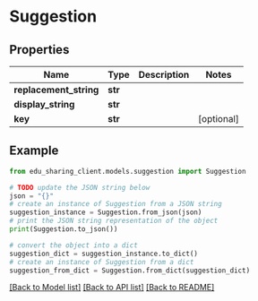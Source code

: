 # Suggestion


## Properties

Name | Type | Description | Notes
------------ | ------------- | ------------- | -------------
**replacement_string** | **str** |  | 
**display_string** | **str** |  | 
**key** | **str** |  | [optional] 

## Example

```python
from edu_sharing_client.models.suggestion import Suggestion

# TODO update the JSON string below
json = "{}"
# create an instance of Suggestion from a JSON string
suggestion_instance = Suggestion.from_json(json)
# print the JSON string representation of the object
print(Suggestion.to_json())

# convert the object into a dict
suggestion_dict = suggestion_instance.to_dict()
# create an instance of Suggestion from a dict
suggestion_from_dict = Suggestion.from_dict(suggestion_dict)
```
[[Back to Model list]](../README.md#documentation-for-models) [[Back to API list]](../README.md#documentation-for-api-endpoints) [[Back to README]](../README.md)


